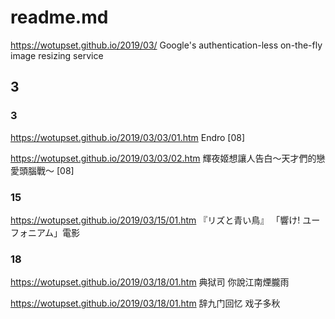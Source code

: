 # readme.md
https://wotupset.github.io/2019/03/
Google's authentication-less on-the-fly image resizing service
## 3 
### 3
https://wotupset.github.io/2019/03/03/01.htm
Endro [08]

https://wotupset.github.io/2019/03/03/02.htm
輝夜姬想讓人告白～天才們的戀愛頭腦戰～ [08]

### 15
https://wotupset.github.io/2019/03/15/01.htm 
『リズと青い鳥』
「響け! ユーフォニアム」電影

### 18
https://wotupset.github.io/2019/03/18/01.htm 
典狱司 你說江南煙朧雨

https://wotupset.github.io/2019/03/18/01.htm 
辞九门回忆 戏子多秋

